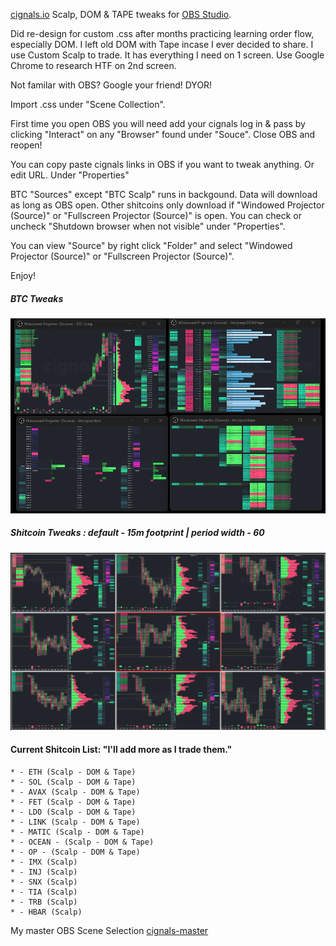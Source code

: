 [cignals.io](https://cignals.io/) Scalp, DOM & TAPE tweaks for [OBS Studio](https://obsproject.com/).

Did re-design for custom .css after months practicing learning order flow, especially DOM.  I left old DOM with Tape incase I ever decided to share.  I use Custom Scalp to trade.  It has everything I need on 1 screen. Use Google Chrome to research HTF on 2nd screen.  

Not familar with OBS?  Google your friend!  DYOR! 

Import .css under "Scene Collection".

First time you open OBS you will need add your cignals log in & pass by clicking "Interact" on any "Browser" found under "Souce".   Close OBS and reopen!  

You can copy paste cignals links in OBS if you want to tweak anything.  Or edit URL.  Under "Properties"

BTC "Sources" except "BTC Scalp" runs in backgound.  Data will download as long as OBS open.  Other shitcoins only download if "Windowed Projector (Source)" or "Fullscreen Projector (Source)" is open.  You can check or uncheck "Shutdown browser when not visible" under "Properties".

You can view "Source" by right click "Folder" and select "Windowed Projector (Source)" or "Fullscreen Projector (Source)".

Enjoy!

##### BTC Tweaks

![Screenshot-1](/media/cignals-BTC-tweaks.png)

##### Shitcoin Tweaks : default - 15m footprint | period width - 60

![Screenshot-1](/media/cignals-shitcoin-tweaks.png)

  #### Current Shitcoin List: "I'll add more as I trade them."
    * - ETH (Scalp - DOM & Tape)              
    * - SOL (Scalp - DOM & Tape)            
    * - AVAX (Scalp - DOM & Tape)             
    * - FET (Scalp - DOM & Tape)         
    * - LDO (Scalp - DOM & Tape)             
    * - LINK (Scalp - DOM & Tape)        
    * - MATIC (Scalp - DOM & Tape)         
    * - OCEAN - (Scalp - DOM & Tape)         
    * - OP - (Scalp - DOM & Tape)                
    * - IMX (Scalp)
    * - INJ (Scalp)
    * - SNX (Scalp)
    * - TIA (Scalp)
    * - TRB (Scalp)
    * - HBAR (Scalp)

  
My master OBS Scene Selection [cignals-master](/json/cignals-master.json)





